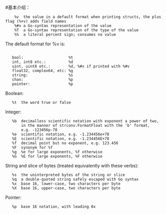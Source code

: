 #基本介绍：
```
    %v	the value in a default format when printing structs, the plus flag (%+v) adds field names
    %#v	a Go-syntax representation of the value
    %T	a Go-syntax representation of the type of the value
    %%	a literal percent sign; consumes no value
```
    
 The default format for %v is:
 ```
 
    bool:                    %t
    int, int8 etc.:          %d
    uint, uint8 etc.:        %d, %#x if printed with %#v
    float32, complex64, etc: %g
    string:                  %s
    chan:                    %p
    pointer:                 %p
```

 Boolean:
 ```
    %t	the word true or false
 ```
    
 Integer:
 ```
    %b	decimalless scientific notation with exponent a power of two,
	    in the manner of strconv.FormatFloat with the 'b' format,
	    e.g. -123456p-78
    %e	scientific notation, e.g. -1.234456e+78
    %E	scientific notation, e.g. -1.234456E+78
    %f	decimal point but no exponent, e.g. 123.456
    %F	synonym for %f
    %g	%e for large exponents, %f otherwise
    %G	%E for large exponents, %F otherwise
```
    
 String and slice of bytes (treated equivalently with these verbs):
 ```
    %s	the uninterpreted bytes of the string or slice
    %q	a double-quoted string safely escaped with Go syntax
    %x	base 16, lower-case, two characters per byte
    %X	base 16, upper-case, two characters per byte
 ```
    
 Pointer:
 ```
    %p	base 16 notation, with leading 0x
 ```    
    
    
    
